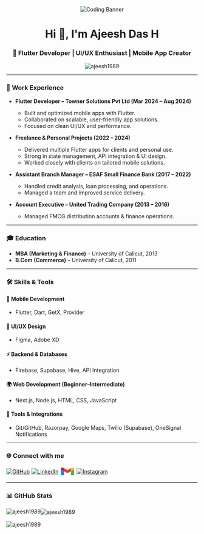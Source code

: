 <!-- Profile Banner -->
<p align="center">
  <img src="[[https://i.pinimg.com/originals/74/d0/06/74d00626189f90860a679783b369d294.gif](https://assets.lottiefiles.com/temp/path-to-your-animation.gif)" alt="Coding Banner" width="800" />
</p>

<h1 align="center">Hi 👋, I'm Ajeesh Das H</h1>
<h3 align="center">🚀 Flutter Developer | UI/UX Enthusiast | Mobile App Creator</h3>

<p align="center">
  <img src="https://komarev.com/ghpvc/?username=ajeesh1989&label=Profile%20views&color=0e75b6&style=flat" alt="ajeesh1989" />
</p>

---

### 💼 Work Experience  
- **Flutter Developer – Towner Solutions Pvt Ltd (Mar 2024 – Aug 2024)**  
  - Built and optimized mobile apps with Flutter.  
  - Collaborated on scalable, user-friendly app solutions.  
  - Focused on clean UI/UX and performance.  

- **Freelance & Personal Projects (2022 – 2024)**  
  - Delivered multiple Flutter apps for clients and personal use.  
  - Strong in state management, API integration & UI design.  
  - Worked closely with clients on tailored mobile solutions.  

- **Assistant Branch Manager – ESAF Small Finance Bank (2017 – 2022)**  
  - Handled credit analysis, loan processing, and operations.  
  - Managed a team and improved service delivery.  

- **Account Executive – United Trading Company (2013 – 2016)**  
  - Managed FMCG distribution accounts & finance operations.  

---

### 🎓 Education  
- **MBA (Marketing & Finance)** – University of Calicut, 2013  
- **B.Com (Commerce)** – University of Calicut, 2011  

---

### 🛠️ Skills & Tools  

#### 📱 Mobile Development  
- Flutter, Dart, GetX, Provider  

#### 🎨 UI/UX Design  
- Figma, Adobe XD  

#### ⚡ Backend & Databases  
- Firebase, Supabase, Hive, API Integration  

#### 🌍 Web Development (Beginner–Intermediate)  
- Next.js, Node.js, HTML, CSS, JavaScript  

#### 🔧 Tools & Integrations  
- Git/GitHub, Razorpay, Google Maps, Twilio (Supabase), OneSignal Notifications  

---

### 🌐 Connect with me  
<p align="left">
  <a href="https://github.com/ajeesh1989" target="_blank"><img align="center" src="https://raw.githubusercontent.com/rahuldkjain/github-profile-readme-generator/master/src/images/icons/Social/github.svg" alt="GitHub" height="30" width="40" /></a>
  <a href="https://www.linkedin.com/in/ajeesh-das-h-601938128/" target="_blank"><img align="center" src="https://raw.githubusercontent.com/rahuldkjain/github-profile-readme-generator/master/src/images/icons/Social/linked-in-alt.svg" alt="LinkedIn" height="30" width="40" /></a>
  <a href="mailto:ajeeshrko@gmail.com" target="_blank"><img align="center" src="https://raw.githubusercontent.com/rahuldkjain/github-profile-readme-generator/master/src/images/icons/Social/gmail.svg" alt="Email" height="30" width="40" /></a>
  <a href="https://www.instagram.com/ajeesh_aj_abi/" target="_blank"><img align="center" src="https://raw.githubusercontent.com/rahuldkjain/github-profile-readme-generator/master/src/images/icons/Social/instagram.svg" alt="Instagram" height="30" width="40" /></a>
</p>

---

### 📊 GitHub Stats  
<p>
  <img align="left" src="https://github-readme-stats.vercel.app/api/top-langs?username=ajeesh1989&show_icons=true&locale=en&layout=compact" alt="ajeesh1989" />
</p>

<p>
  <img align="center" src="https://github-readme-stats.vercel.app/api?username=ajeesh1989&show_icons=true&locale=en" alt="ajeesh1989" />
</p>

<p>
  <img align="center" src="https://github-readme-streak-stats.herokuapp.com/?user=ajeesh1989&" alt="ajeesh1989" />
</p>
